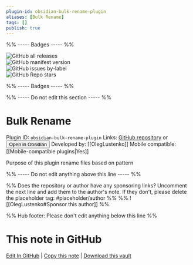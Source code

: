 ```yaml
---
plugin-id: obsidian-bulk-rename-plugin
aliases: [Bulk Rename]
tags: []
publish: true
---
```


%% ----- Badges ----- %%

![GitHub all releases](https://img.shields.io/github/downloads/OlegLustenko/obsidian-bulk-rename/total?color=573E7A&logo=github&style=for-the-badge)  
![GitHub manifest version](https://img.shields.io/github/manifest-json/v/OlegLustenko/obsidian-bulk-rename?color=573E7A&logo=github&style=for-the-badge)  
![GitHub issues by-label](https://img.shields.io/github/issues/OlegLustenko/obsidian-bulk-rename/help%20wanted?color=573E7A&logo=github&style=for-the-badge)  
![GitHub Repo stars](https://img.shields.io/github/stars/OlegLustenko/obsidian-bulk-rename?color=573E7A&logo=github&style=for-the-badge)

%% ----- Badges ----- %%

%% ----- Do not edit this section ----- %%

# Bulk Rename

Plugin ID: `obsidian-bulk-rename-plugin`
Links: [GitHub repository](https://github.com/OlegLustenko/obsidian-bulk-rename) or [<button id=HH>Open in Obsidian</button>](obsidian://show-plugin?id=obsidian-bulk-rename-plugin)
Developed by: [[OlegLustenko]]
Mobile compatible: [[Mobile-compatible plugins|Yes]]

Purpose of this plugin rename files based on pattern

%% ----- Do not edit anything above this line ----- %%

%% Does the repository or author have any sponsoring links? Uncomment the next line and add them to the author's note. If they don't, please delete the placeholder tag: #placeholder/author %%
%% ![[OlegLustenko#Sponsor this author]] %%

%% Hub footer: Please don't edit anything below this line %%

# This note in GitHub

<span class="git-footer">[Edit In GitHub](https://github.dev/obsidian-community/obsidian-hub/blob/main/02%20-%20Community%20Expansions/02.05%20All%20Community%20Expansions/Plugins/obsidian-bulk-rename-plugin.md "git-hub-edit-note") | [Copy this note](https://raw.githubusercontent.com/obsidian-community/obsidian-hub/main/02%20-%20Community%20Expansions/02.05%20All%20Community%20Expansions/Plugins/obsidian-bulk-rename-plugin.md "git-hub-copy-note") | [Download this vault](https://github.com/obsidian-community/obsidian-hub/archive/refs/heads/main.zip "git-hub-download-vault") </span>
